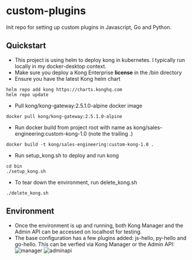 # custom-plugins
Init repo for setting up custom plugins in Javascript, Go and Python.

## Quickstart
- This project is using helm to deploy kong in kubernetes. I typically run locally in my docker-desktop context.
- Make sure you deploy a Kong Enterprise **license** in the /bin directory
- Ensure you have the latest Kong helm chart
```
helm repo add kong https://charts.konghq.com
helm repo update
```
- Pull kong/kong-gateway:2.5.1.0-alpine docker image
```
docker pull kong/kong-gateway:2.5.1.0-alpine
```
- Run docker build from project root with name as kong/sales-engineering:custom-kong-1.0 (note the trailing .)
```
docker build -t kong/sales-engineering:custom-kong-1.0 .
```
- Run setup_kong.sh to deploy and run kong
```
cd bin
./setup_kong.sh
```
- To tear down the environment, run delete_kong.sh
```
./delete_kong.sh
```

## Environment
- Once the environment is up and running, both Kong Manager and the Admin API can be accessed on localhost for testing.
- The base configuration has a few plugins added: js-hello, py-hello and go-hello. This can be verfied via Kong Manager or the Admin API:
![manager](https://user-images.githubusercontent.com/11033758/138120791-4caf86cf-9204-40d1-a234-fa2962f106cb.png)
![adminapi](https://user-images.githubusercontent.com/11033758/138120631-c8294e8f-6498-4536-a734-02f69811691b.png)

